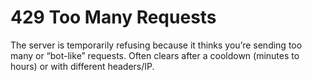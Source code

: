 # 429 Too Many Requests

The server is temporarily refusing because it thinks you’re sending too many or “bot-like” requests. Often clears after a cooldown (minutes to hours) or with different headers/IP.
